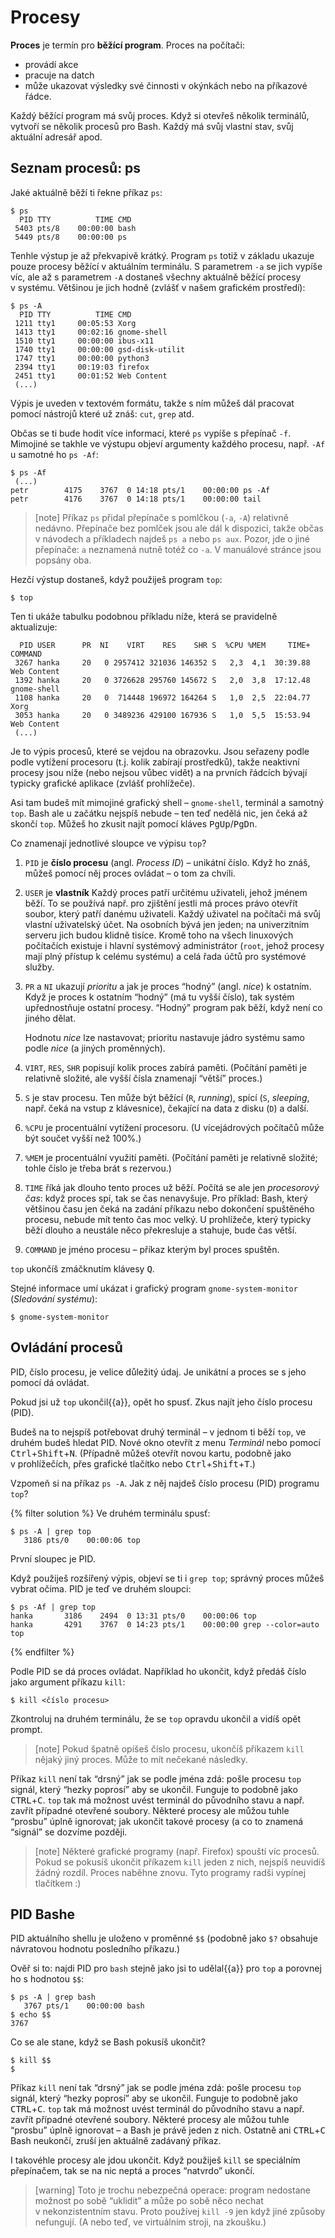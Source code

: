 # Procesy

**Proces** je termín pro **běžící program**.
Proces na počítači:

* provádí akce
* pracuje na datch
* může ukazovat výsledky své činnosti v okýnkách nebo na příkazové řádce.

Každý běžící program má svůj proces.
Když si otevřeš několik terminálů, vytvoří se několik procesů pro Bash.
Každý má svůj vlastní stav, svůj aktuální adresář apod.


## Seznam procesů: ps

Jaké aktuálně běží ti řekne příkaz `ps`:

```console
$ ps
  PID TTY          TIME CMD
 5403 pts/8    00:00:00 bash
 5449 pts/8    00:00:00 ps
```

Tenhle výstup je až překvapivě krátký.
Program `ps` totiž v základu ukazuje pouze procesy běžící v aktuálním terminálu.
S parametrem `-a` se jich vypíše víc, ale až s parametrem `-A` dostaneš
všechny aktuálně běžící procesy v systému.
Většinou je jich hodně (zvlášť v našem grafickém prostředí):

```console
$ ps -A
  PID TTY          TIME CMD
 1211 tty1     00:05:53 Xorg
 1413 tty1     00:02:16 gnome-shell
 1510 tty1     00:00:00 ibus-x11
 1740 tty1     00:00:00 gsd-disk-utilit
 1747 tty1     00:00:00 python3
 2394 tty1     00:19:03 firefox
 2451 tty1     00:01:52 Web Content
 (...)
```

Výpis je uveden v textovém formátu, takže s ním můžeš dál pracovat pomocí
nástrojů které už znáš: `cut`, `grep` atd.

Občas se ti bude hodit více informací, které `ps` vypíše s přepínač `-f`.
Mimojiné se takhle ve výstupu objeví argumenty každého procesu, např.
`-Af` u samotné ho `ps -Af`:

```console
$ ps -Af
 (...)
petr        4175    3767  0 14:18 pts/1    00:00:00 ps -Af
petr        4176    3767  0 14:18 pts/1    00:00:00 tail
```

> [note]
> Příkaz `ps` přidal přepínače s pomlčkou (`-a`, `-A`) relativně nedávno.
> Přepínače bez pomlček jsou ale dál k dispozici, takže občas v návodech
> a příkladech najdeš `ps a` nebo `ps aux`. Pozor, jde o jiné přepínače:
> `a` neznamená nutně totéž co `-a`.
> V manuálové stránce jsou popsány oba.

Hezčí výstup dostaneš, když použiješ program `top`:

```console
$ top
```

Ten ti ukáže tabulku podobnou příkladu níže, která se pravidelně aktualizuje:

```
  PID USER      PR  NI    VIRT    RES    SHR S  %CPU %MEM     TIME+ COMMAND
 3267 hanka     20   0 2957412 321036 146352 S   2,3  4,1  30:39.88 Web Content
 1392 hanka     20   0 3726628 295760 145672 S   2,0  3,8  17:12.48 gnome-shell
 1108 hanka     20   0  714448 196972 164264 S   1,0  2,5  22:04.77 Xorg
 3053 hanka     20   0 3489236 429100 167936 S   1,0  5,5  15:53.94 Web Content
 (...)
```

Je to výpis procesů, které se vejdou na obrazovku.
Jsou seřazeny podle podle vytížení procesoru (t.j. kolik zabírají prostředků),
takže neaktivní procesy jsou níže (nebo nejsou vůbec vidět) a na prvních
řádcích bývají typicky grafické aplikace (zvlášť prohlížeče).

Asi tam budeš mít mimojiné grafický shell – `gnome-shell`, terminál a
samotný `top`.
Bash ale u začátku nejspíš nebude – ten teď nedělá nic, jen čeká až skončí
`top`. Můžeš ho zkusit najít pomocí kláves <kbd>PgUp</kbd>/<kbd>PgDn</kbd>.


Co znamenají jednotlivé sloupce ve výpisu `top`?
1. `PID` je **číslo procesu** (angl. *Process ID*) – unikátní číslo.
   Když ho znáš, můžeš pomocí něj proces ovládat – o tom za chvíli.
2. `USER` je **vlastník**
   Každý proces patří určitému uživateli, jehož jménem běží.
   To se používá např. pro zjištění jestli má proces právo otevřít soubor,
   který patří danému uživateli.
   Každý uživatel na počítači má svůj vlastní uživatelský účet.
   Na osobních bývá jen jeden; na univerzitním serveru jich budou klidně tisíce.
   Kromě toho na všech linuxových počítačích existuje i hlavní systémový
   administrátor (`root`, jehož procesy mají plný přístup k celému systému)
   a celá řada účtů pro systémové služby.
3. `PR` a `NI` ukazují *prioritu* a jak je proces “hodný” (angl. *nice*)
   k ostatním.
   Když je proces k ostatním “hodný” (má tu vyšší číslo), tak systém
   upřednostňuje ostatní procesy.
   “Hodný” program pak běží, když není co jiného dělat.

   Hodnotu *nice* lze nastavovat; prioritu nastavuje jádro systému samo
   podle *nice* (a jiných proměnných).

5. `VIRT`,  `RES`, `SHR` popisují kolik proces zabírá paměti.
   (Počítání paměti je relativně složité, ale vyšší čísla znamenají “větší”
   proces.)
6. `S` je stav procesu. Ten může být běžící (`R`, *running*),
   spící (`S`, *sleeping*, např. čeká na vstup z klávesnice),
   čekající na data z disku (`D`) a další.
7. `%CPU` je procentuální vytížení procesoru.
   (U vícejádrových počítačů může být součet vyšší než 100%.)
8. `%MEM` je procentuální využití paměti.
   (Počítání paměti je relativně složité; tohle číslo je třeba brát s rezervou.)
9. `TIME` říká jak dlouho tento proces už běží.
   Počítá se ale jen *procesorový čas*: když proces spí, tak se čas nenavyšuje.
   Pro příklad: Bash, který většinou času jen čeká na zadání příkazu nebo
   dokončení spuštěného procesu, nebude mít tento čas moc velký.
   U prohlížeče, který typicky běží dlouho a neustále něco překresluje
   a stahuje, bude čas větší.
10. `COMMAND` je jméno procesu – příkaz kterým byl proces spuštěn.

`top` ukončíš zmáčknutím klávesy <kbd>Q</kbd>.

Stejné informace umí ukázat i grafický program `gnome-system-monitor`
(*Sledování systému*):

```
$ gnome-system-monitor
```


## Ovládání procesů

PID, číslo procesu, je velice důležitý údaj.
Je unikátní a proces se s jeho pomocí dá ovládat.

Pokud jsi už `top` ukončil{{a}}, opět ho spusť.
Zkus najít jeho číslo procesu (PID).

Budeš na to nejspíš potřebovat druhý terminál – v jednom ti běží `top`,
ve druhém budeš hledat PID.
Nové okno otevřít z menu *Terminál* nebo pomocí
<kbd>Ctrl</kbd>+<kbd>Shift</kbd>+<kbd>N</kbd>.
(Případně můžeš otevřít novou kartu, podobně jako v prohlížečích,
přes grafické tlačítko nebo <kbd>Ctrl</kbd>+<kbd>Shift</kbd>+<kbd>T</kbd>.)

Vzpomeň si na příkaz `ps -A`.
Jak z něj najdeš číslo procesu (PID) programu `top`?

{% filter solution %}
Ve druhém terminálu spusť:
```
$ ps -A | grep top
   3186 pts/0    00:00:06 top
```

První sloupec je PID.

Když použiješ rozšířený výpis, objeví se ti i `grep top`;
správný proces můžeš vybrat očima. PID je teď ve druhém sloupci:

```
$ ps -Af | grep top
hanka       3186    2494  0 13:31 pts/0    00:00:06 top
hanka       4291    3767  0 14:23 pts/1    00:00:00 grep --color=auto top
```

{% endfilter %}

Podle PID se dá proces ovládat.
Například ho ukončit, když předáš číslo jako argument příkazu `kill`:

```
$ kill <číslo procesu>
```

Zkontroluj na druhém terminálu, že se `top` opravdu ukončil a vidíš opět prompt.

> [note]
> Pokud špatně opíšeš číslo procesu, ukončíš příkazem `kill` nějaký jiný proces.
> Může to mít nečekané následky.


Příkaz `kill` není tak “drsný” jak se podle jména zdá:
pošle procesu `top` signál, který “hezky poprosí” aby se ukončil.
Funguje to podobně jako <kbd>CTRL</kbd>+<kbd>C</kbd>.
`top` tak má možnost uvést terminál do původního stavu a např. zavřít případné
otevřené soubory.
Některé procesy ale můžou tuhle “prosbu” úplně ignorovat;
jak ukončit takové procesy (a co to znamená “signál” se dozvíme později.

> [note]
> Některé grafické programy (např. Firefox) spouští víc procesů. 
> Pokud se pokusíš ukončit příkazem `kill` jeden z nich, nejspíš neuvidíš
> žádný rozdíl. Proces naběhne znovu. Tyto programy radši vypínej tlačítkem :)


## PID Bashe

PID aktuálního shellu je uloženo v proměnné `$$` (podobně jako `$?` obsahuje
návratovou hodnotu posledního příkazu.)

Ověř si to: najdi PID pro `bash` stejně jako jsi to udělal{{a}} pro `top`
a porovnej ho s hodnotou `$$`:

```console
$ ps -A | grep bash
   3767 pts/1    00:00:00 bash
$ echo $$
3767
```

Co se ale stane, když se Bash pokusíš ukončit?

```console
$ kill $$
$
```

Příkaz `kill` není tak “drsný” jak se podle jména zdá:
pošle procesu `top` signál, který “hezky poprosí” aby se ukončil.
Funguje to podobně jako <kbd>CTRL</kbd>+<kbd>C</kbd>.
`top` tak má možnost uvést terminál do původního stavu a např. zavřít případné
otevřené soubory.
Některé procesy ale můžou tuhle “prosbu” úplně ignorovat – a Bash je právě
jeden z nich.
Ostatně ani <kbd>CTRL</kbd>+<kbd>C</kbd> Bash neukončí,
zruší jen aktuálně zadávaný příkaz.

I takovéhle procesy ale jdou ukončit. Když použiješ `kill` se speciálním
přepínačem, tak se na nic neptá a proces “natvrdo” ukončí.

> [warning]
> Toto je trochu nebezpečná operace: program nedostane možnost po sobě
> “uklidit” a může po sobě něco nechat v nekonzistentním stavu.
> Proto používej `kill -9` jen když jiné způsoby nefungují.
> (A nebo teď, ve virtuálním stroji, na zkoušku.)
